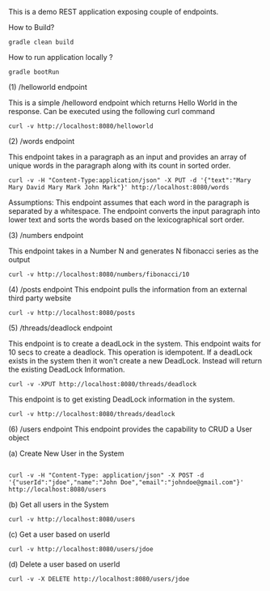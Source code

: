 This is a demo REST application exposing couple of endpoints.

How to Build?
````
gradle clean build
````

How to run application locally ?
````
gradle bootRun

````

(1) /helloworld endpoint

This is a simple /helloword endpoint which returns Hello World in the response. Can be executed using the following curl command
```
curl -v http://localhost:8080/helloworld
```

(2) /words endpoint

This endpoint takes in a paragraph as an input and provides an array of unique words in the paragraph along with its count in sorted order.

````
curl -v -H "Content-Type:application/json" -X PUT -d '{"text":"Mary Mary David Mary Mark John Mark"}' http://localhost:8080/words
````

Assumptions: This endpoint assumes that each word in the paragraph is separated by a whitespace. The endpoint converts the input paragraph into lower text and sorts the words based on the lexicographical sort order.


(3) /numbers endpoint

This endpoint takes in a Number N and generates N fibonacci series as the output
````
curl -v http://localhost:8080/numbers/fibonacci/10
````


(4) /posts endpoint
This endpoint pulls the information from an external third party website

````
curl -v http://localhost:8080/posts
````

(5) /threads/deadlock endpoint

This endpoint is to create a deadLock in the system. This endpoint waits for 10 secs to create a deadlock. This operation is idempotent. If a deadLock exists in the system
then it won't create a new DeadLock. Instead will return the existing DeadLock Information.

````
curl -v -XPUT http://localhost:8080/threads/deadlock 

````

This endpoint is to get existing DeadLock information in the system.

````
curl -v http://localhost:8080/threads/deadlock
````


(6) /users endpoint
This endpoint provides the capability to CRUD a User object

(a) Create New User in the System

````

curl -v -H "Content-Type: application/json" -X POST -d '{"userId":"jdoe","name":"John Doe","email":"johndoe@gmail.com"}' http://localhost:8080/users
````

(b) Get all users in the System

````
curl -v http://localhost:8080/users

````

(c) Get a user based on userId
````
curl -v http://localhost:8080/users/jdoe
````

(d) Delete a user based on userId
````
curl -v -X DELETE http://localhost:8080/users/jdoe
````




